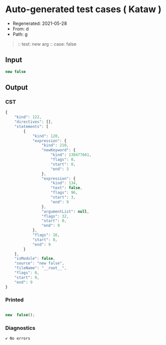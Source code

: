 # Auto-generated test cases ( Kataw )
- Regenerated: 2021-05-28
- From: d
- Path: g
> :: test: new arg
> :: case: false
## Input

`````js
new false
`````
## Output

### CST

```javascript
{
    "kind": 122,
    "directives": [],
    "statements": [
        {
            "kind": 120,
            "expression": {
                "kind": 210,
                "newKeyword": {
                    "kind": 138477661,
                    "flags": 0,
                    "start": 0,
                    "end": 3
                },
                "expression": {
                    "kind": 134,
                    "text": false,
                    "flags": 96,
                    "start": 3,
                    "end": 9
                },
                "argumentList": null,
                "flags": 32,
                "start": 0,
                "end": 9
            },
            "flags": 16,
            "start": 0,
            "end": 9
        }
    ],
    "isModule": false,
    "source": "new false",
    "fileName": "__root__",
    "flags": 0,
    "start": 0,
    "end": 9
}
```

### Printed

```javascript

new  false();
```

### Diagnostics

```javascript
✔ No errors
```

